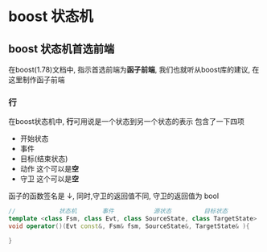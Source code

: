 # boost 状态机

## boost 状态机首选前端

在boost(1.78)文档中, 指示首选前端为**函子前端**, 我们也就听从boost库的建议, 在这里制作函子前端

### 行

在boost状态机中, **行**可用说是一个状态到另一个状态的表示 包含了一下四项

- 开始状态
- 事件
- 目标(结束状态)
- 动作 这个可以是**空**
- 守卫 这个可以是**空**

函子的函数签名是 ↓, 同时,守卫的返回值不同, 守卫的返回值为 bool

```cpp
//            状态机       事件           源状态         目标状态
template <class Fsm, class Evt, class SourceState, class TargetState>
void operator()(Evt const&, Fsm& fsm, SourceState&, TargetState& ){

} 
```


